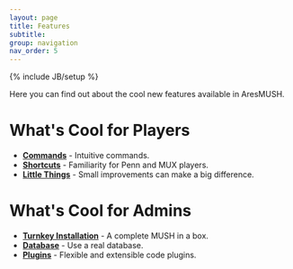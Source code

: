 ```yaml
---
layout: page
title: Features
subtitle: 
group: navigation
nav_order: 5
---
```

{% include JB/setup %}

Here you can find out about the cool new features available in AresMUSH.

# What's Cool for Players

* **[Commands]({{site.siteroot}}features/commands.html)** - Intuitive commands.
* **[Shortcuts]({{site.siteroot}}features/shortcuts.html)** - Familiarity for Penn and MUX players.
* **[Little Things]({{site.siteroot}}features/littlethings.html)** - Small improvements can make a big difference.

# What's Cool for Admins

* **[Turnkey Installation]({{site.siteroot}}features/turnkey.html)** - A complete MUSH in a box.
* **[Database]({{site.siteroot}}features/database.html)** - Use a real database.
* **[Plugins]({{site.siteroot}}features/plugins.html)** - Flexible and extensible code plugins.
